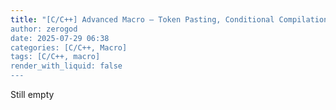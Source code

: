 ```yaml
---
title: "[C/C++] Advanced Macro – Token Pasting, Conditional Compilation and Debugging
author: zerogod
date: 2025-07-29 06:38
categories: [C/C++, Macro]
tags: [C/C++, macro]
render_with_liquid: false
---
```

Still empty